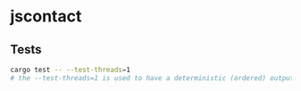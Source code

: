 # jscontact

## Tests

```sh
cargo test -- --test-threads=1
# the --test-threads=1 is used to have a deterministic (ordered) output
```
